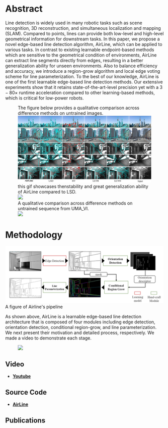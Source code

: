 

# Abstract

Line detection is widely used in many robotic tasks such as scene recognition, 3D reconstruction, and simultaneous localization and mapping (SLAM). Compared to points, lines can provide both low-level and high-level geometrical information for downstream tasks. In this paper, we propose a novel edge-based line detection algorithm, AirLine, which can be applied to various tasks. In contrast to existing learnable endpoint-based methods which are sensitive to the geometrical condition of environments, AirLine can extract line segments directly from edges, resulting in a better generalization ability for unseen environments. Also to balance efficiency and accuracy, we introduce a region-grow algorithm and local edge voting scheme for line parameterization. To the best of our knowledge, AirLine is one of the first learnable edge-based line detection methods. Our extensive experiments show that it retains state-of-the-art-level precision yet with a $3-80\times$ runtime acceleration compared to other learning-based methods, which is critical for low-power robots.

<figure>
    <figcaption>
        The figure below provides a qualitative comparison across difference methods on untrained images.
    </figcaption>
    <img src="/img/cp2.png" />
    <figcaption>
        this gif showcases thenstability and great generalization ability of AirLine compared to LSD.
    </figcaption>
    <img src="/img/vsLSD.gif" />
    <figcaption>
        A qualitative comparison across difference methods on untrained sequence from UMA_VI.
    </figcaption>
    <img src="/img/qualitativecomp.gif" />
    
</figure>

# Methodology

</figure>
    <img src="/img/pipeline.png" />
    <figcaption>
        A figure of Airline's pipeline
    </figcaption>


</figure>

As shown above, AirLine is a learnable edge-based line detection architecture that is composed of four modules including edge detection, orientation detection, conditional region-grow, and line parameterization. We next present their motivation and detailed process, respectively. We made a video to demonstrate each stage.

<figure>
    <img src="/img/pipeline.gif"/>
</figure>

## Video

* **[Youtube](https://www.youtube.com/watch?v=EKDx3Z9qYUQ)**

## Source Code

* **[AirLine](https://github.com/sair-lab/AirLine)**

## Publications
